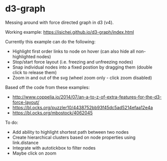 # d3-graph
Messing around with force directed graph in d3 (v4).

Working example: https://isichei.github.io/d3-graph/index.html

Currently this example can do the following:
- Highlight first order links to node on hover (can also hide all non-highlighted nodes)
- Stop/start force layout (i.e. freezing and unfreezing nodes)
- Snap individual nodes into a fixed postion by dragging them (double click to release them)
- Zoom in and out of the svg (wheel zoom only - click zoom disabled)

Based off the code from these examples:
- http://www.coppelia.io/2014/07/an-a-to-z-of-extra-features-for-the-d3-force-layout/
- https://bl.ocks.org/puzzler10/4438752bb93f45dc5ad5214efaa12e4a
- https://bl.ocks.org/mbostock/4062045

To do:
- Add ability to highlight shortest path between two nodes
- Create hierarchical clusters based on node properties using link.distance
- Integrate with autotickbox to filter nodes
- Maybe click on zoom
